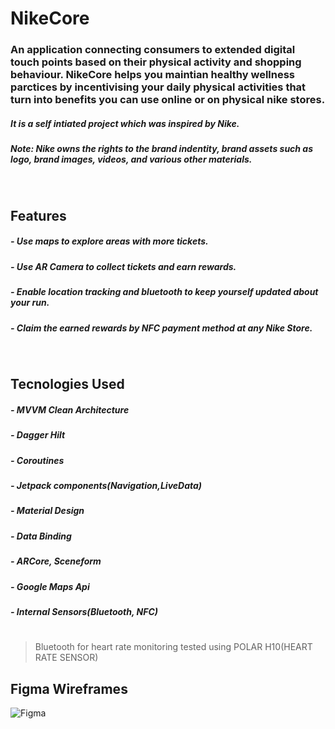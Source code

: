 # NikeCore
### An application connecting consumers to extended digital touch points based on their physical activity and shopping behaviour. NikeCore helps you maintian healthy wellness parctices by incentivising your daily physical activities that turn into benefits you can use online or on physical nike stores.
##### It is a self intiated project which was inspired by Nike.
##### Note: Nike owns the rights to the brand indentity, brand assets such as logo, brand images, videos, and various other materials.

<br/>

## Features
##### - Use maps to explore areas with more tickets.
##### - Use AR Camera to collect tickets and earn rewards.
##### - Enable location tracking and bluetooth to keep yourself updated about your run.
##### - Claim the earned rewards by NFC payment method at any Nike Store.

<br/>

## Tecnologies Used
##### - MVVM Clean Architecture
##### - Dagger Hilt
##### - Coroutines
##### - Jetpack components(Navigation,LiveData)
##### - Material Design
##### - Data Binding
##### - ARCore, Sceneform
##### - Google Maps Api
##### - Internal Sensors(Bluetooth, NFC)
#
> Bluetooth for heart rate monitoring
> tested using POLAR H10(HEART RATE SENSOR)

## Figma Wireframes

![Figma](https://user-images.githubusercontent.com/40695548/134729543-c8b13d84-99dd-4cd1-84ca-1f45c31ef834.png)

